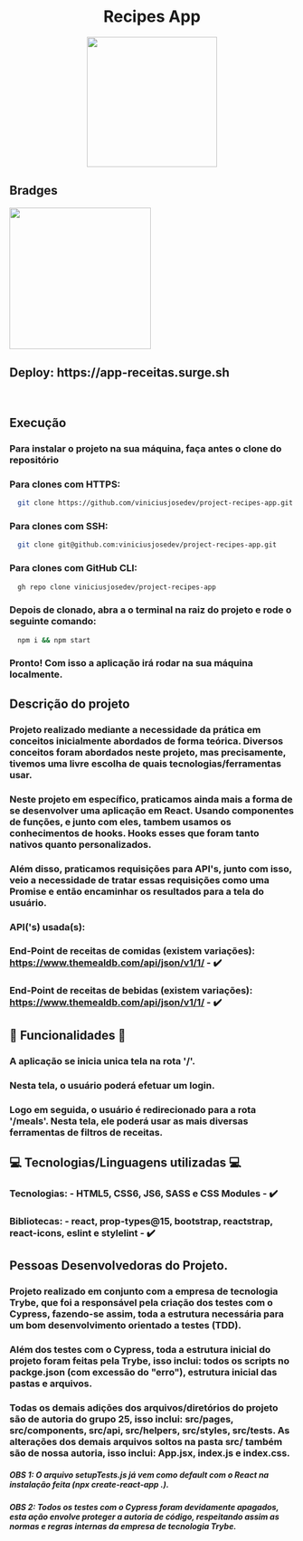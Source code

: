 <h1 align='center' id='Título-e-Imagem-de-capa'>Recipes App</h1>

<p align='center'>
<img src='./public/favicon.svg' width="230" heigth="259"/>
</p>


## Bradges

<p align='left'>
<img src='https://img.shields.io/badge/STATUS-FINALIZADO-Green' width='250px'></img>
</p>

<h2>Deploy: https://app-receitas.surge.sh</h2>

</br>


## Execução

### Para instalar o projeto na sua máquina, faça antes o clone do repositório

### Para clones com HTTPS:

```bash
  git clone https://github.com/viniciusjosedev/project-recipes-app.git
```

### Para clones com SSH:

```bash
  git clone git@github.com:viniciusjosedev/project-recipes-app.git
```

### Para clones com GitHub CLI:

```bash
  gh repo clone viniciusjosedev/project-recipes-app
```

### Depois de clonado, abra a o terminal na raiz do projeto e rode o seguinte comando:

```bash
  npm i && npm start
```

### Pronto! Com isso a aplicação irá rodar na sua máquina localmente.

## Descrição do projeto

### Projeto realizado mediante a necessidade da prática em conceitos inicialmente abordados de forma teórica. Diversos conceitos foram abordados neste projeto, mas precisamente, tivemos uma livre escolha de quais tecnologias/ferramentas usar.
### Neste projeto em específico, praticamos ainda mais a forma de se desenvolver uma aplicação em React. Usando componentes de funções, e junto com eles, tambem usamos os conhecimentos de hooks. Hooks esses que foram tanto nativos quanto personalizados.
### Além disso, praticamos requisições para API's, junto com isso, veio a necessidade de tratar essas requisições como uma Promise e então encaminhar os resultados para a tela do usuário.
### API('s) usada(s):

### End-Point de receitas de comidas (existem variações): https://www.themealdb.com/api/json/v1/1/ - :heavy_check_mark:
### End-Point de receitas de bebidas (existem variações): https://www.themealdb.com/api/json/v1/1/ - :heavy_check_mark:

## :hammer: Funcionalidades :hammer:

### A aplicação se inicia unica tela na rota '/'.
### Nesta tela, o usuário poderá efetuar um login.
### Logo em seguida, o usuário é redirecionado para a rota '/meals'. Nesta tela, ele poderá usar as mais diversas ferramentas de filtros de receitas.

## :computer: Tecnologias/Linguagens utilizadas :computer:

### Tecnologias: - HTML5, CSS6, JS6, SASS e CSS Modules - :heavy_check_mark:
### Bibliotecas: - react, prop-types@15, bootstrap, reactstrap, react-icons, eslint e stylelint - :heavy_check_mark:

## Pessoas Desenvolvedoras do Projeto.
### Projeto realizado em conjunto com a empresa de tecnologia Trybe, que foi a responsável pela criação dos testes com o Cypress, fazendo-se assim, toda a estrutura necessária para um bom desenvolvimento orientado a testes (TDD).
### Além dos testes com o Cypress, toda a estrutura inicial do projeto foram feitas pela Trybe, isso inclui: todos os scripts no packge.json (com excessão do "erro"), estrutura inicial das pastas e arquivos.
### Todas os demais adições dos arquivos/diretórios do projeto são de autoria do grupo 25, isso inclui: src/pages, src/components, src/api, src/helpers, src/styles, src/tests. As alterações dos demais arquivos soltos na pasta src/ também são de nossa autoria, isso inclui: App.jsx, index.js e index.css.
##### OBS 1: O arquivo setupTests.js já vem como default com o React na instalação feita (npx create-react-app .).
##### OBS 2: Todos os testes com o Cypress foram devidamente apagados, esta ação envolve proteger a autoria de código, respeitando assim as normas e regras internas da empresa de tecnologia Trybe.
